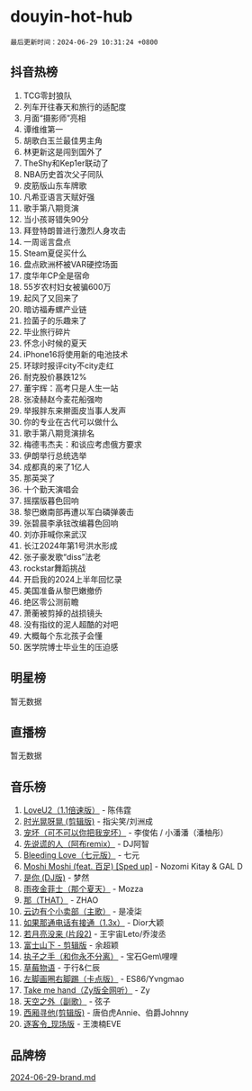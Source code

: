 # douyin-hot-hub

`最后更新时间：2024-06-29 10:31:24 +0800`

## 抖音热榜

1. TCG零封狼队
1. 列车开往春天和旅行的适配度
1. 月面“摄影师”亮相
1. 谭维维第一
1. 胡歌白玉兰最佳男主角
1. 林更新这是闯到国外了
1. TheShy和Kep1er联动了
1. NBA历史首次父子同队
1. 皮筋版山东车牌歌
1. 凡希亚语言天赋好强
1. 歌手第八期竞演
1. 当小孩哥错失90分
1. 拜登特朗普进行激烈人身攻击
1. 一周谣言盘点
1. Steam夏促买什么
1. 盘点欧洲杯被VAR硬控场面
1. 度华年CP全是宿命
1. 55岁农村妇女被骗600万
1. 起风了又回来了
1. 暗访福寿螺产业链
1. 捡菌子的乐趣来了
1. 毕业旅行碎片
1. 怀念小时候的夏天
1. iPhone16将使用新的电池技术
1. 环球时报评city不city走红
1. 耐克股价暴跌12%
1. 董宇辉：高考只是人生一站
1. 张凌赫赵今麦花船强吻
1. 举报胖东来擀面皮当事人发声
1. 你的专业在古代可以做什么
1. 歌手第八期竞演排名
1. 梅德韦杰夫：和谈应考虑俄方要求
1. 伊朗举行总统选举
1. 成都真的来了1亿人
1. 那英哭了
1. 十个勤天演唱会
1. 摇摆版暮色回响
1. 黎巴嫩南部再遭以军白磷弹袭击
1. 张碧晨李承铉改编暮色回响
1. 刘亦菲喊你来武汉
1. 长江2024年第1号洪水形成
1. 张子豪发歌“diss”法老
1. rockstar舞蹈挑战
1. 开启我的2024上半年回忆录
1. 美国准备从黎巴嫩撤侨
1. 绝区零公测前瞻
1. 萧蘅被剪掉的战损镜头
1. 没有指纹的泥人超酷的对吧
1. 大概每个东北孩子会懂
1. 医学院博士毕业生的压迫感

## 明星榜

暂无数据

## 直播榜

暂无数据

## 音乐榜

1. [LoveU2（1.1倍速版）](https://sf3-cdn-tos.douyinstatic.com/obj/tos-cn-ve-2774/oQMeDffLaEmgMwgCOEMAFCI6INzoFPgWdD0rsa) - 陈伟霆
1. [时光晃呀晃 (剪辑版)](https://sf5-hl-cdn-tos.douyinstatic.com/obj/tos-cn-ve-2774/o8ACeQem3gwI1x3GIYGAfKG0LJebKFRJDwRwyW) - 指尖笑/刘洲成
1. [宠坏（可不可以你把我宠坏）](https://sf5-hl-cdn-tos.douyinstatic.com/obj/tos-cn-ve-2774/ocWI8ft2gd0rAfXKzvKGeMQM6fVLTLfA8UJzwl) - 李俊佑 / 小潘潘（潘柚彤）
1. [先说谎的人（阿布remix）](https://sf3-cdn-tos.douyinstatic.com/obj/tos-cn-ve-2774/owQtOFmAzBgxBKDOYfeCTQTgE9cDORrOQqmCZy) - DJ阿智
1. [Bleeding Love（七元版）](https://sf5-hl-cdn-tos.douyinstatic.com/obj/tos-cn-ve-2774/oEgC9eZFHQ1MfSRnrfkzFp8AayDWqAQMABBgUs) - 七元
1. [Moshi Moshi (feat. 百足) [Sped up]](https://sf6-cdn-tos.douyinstatic.com/obj/tos-cn-ve-2774/ocCPFQcXJLeroaIdQLIGAoeeYM3OAUYGDguHXz) - Nozomi Kitay & GAL D
1. [是你 (DJ版)](https://sf5-hl-cdn-tos.douyinstatic.com/obj/tos-cn-ve-2774/1ec766e572b34c42853ce6315d426850) - 梦然
1. [雨夜金菲士（那个夏天）](https://sf3-cdn-tos.douyinstatic.com/obj/tos-cn-ve-2774/osPmPLDWQBBE2Z6bftCgYwkFaF4pEYEneXaZQs) - Mozza
1. [那（THAT）](https://sf5-hl-cdn-tos.douyinstatic.com/obj/tos-cn-ve-2774/oIIWGeBZCnlGx9tl0gFlCfwlQbj7QWAD8HYAGg) - ZHAO
1. [云边有个小卖部（主歌）](https://sf5-hl-cdn-tos.douyinstatic.com/obj/tos-cn-ve-2774/okvgzOZylLA4WYUHkAhpy5DrCiqAmBjiMIkJp) - 是凌柒
1. [如果那通电话有接通（1.3x）](https://sf5-hl-cdn-tos.douyinstatic.com/obj/tos-cn-ve-2774/ocJeJKhUhAJG8EYZiEFfGFAPkD3beMQ5mwDv1e) - Dior大颖
1. [若月亮没来 (片段2)](https://sf27-cdn-tos.douyinstatic.com/obj/tos-cn-ve-2774/ocQavLLjkCOeDxGyYeIMGgNAIwJ0QXE1Ve3Fzv) - 王宇宙Leto/乔浚丞
1. [富士山下 - 剪辑版](https://sf6-cdn-tos.douyinstatic.com/obj/tos-cn-ve-2774/o4QGmeUZhQXvtC5BDkogeQni8WbdCBUJEYI12v) - 余超颖
1. [执子之手（和你永不分离）](https://sf5-hl-cdn-tos.douyinstatic.com/obj/tos-cn-ve-2774/oU4mUWISThYfqtA61VOl8PAQGeK2LGGQfFCZfY) - 宝石Gem\哩哩
1. [草莓物语](https://sf5-hl-cdn-tos.douyinstatic.com/obj/tos-cn-ve-2774/okynhJ7jEAIIZBfsLgYMEI8QC3WbQNN66RKzhT) - 于行&仁辰
1. [左脚画圈右脚踢（卡点版）](https://sf5-hl-cdn-tos.douyinstatic.com/obj/tos-cn-ve-2774/oAoAIr8BJv8B7W4CEBMsaSfDWrAiF4izwIDMJg) - ES86/Yvngmao
1. [Take me hand（Zy版全网听）](https://sf5-hl-cdn-tos.douyinstatic.com/obj/tos-cn-ve-2774/owyUoUuVpA1I7BiszAYMSqbGseWQw8P7Ea2BiR) - Zy
1. [天空之外（副歌）](https://sf3-cdn-tos.douyinstatic.com/obj/tos-cn-ve-2774/oAYn0BTp8jS8iSyZSHMUWAikyvAWI1c7aiJTr) - 弦子
1. [西厢寻他(剪辑版)](https://sf5-hl-cdn-tos.douyinstatic.com/obj/tos-cn-ve-2774/oUsAVfAQKlRNxEv5qxvIB8o5qmIWUcXbzJKJhw) - 唐伯虎Annie、伯爵Johnny
1. [逐客令_现场版](https://sf5-hl-cdn-tos.douyinstatic.com/obj/tos-cn-ve-2774/okjvqFftEMAIgLPvI8f4MT5CZVyxmDQdBOwjBv) - 王澳楠EVE

## 品牌榜

[2024-06-29-brand.md](2024-06-29-brand.md)
